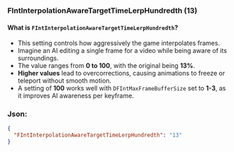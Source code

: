 ### **FIntInterpolationAwareTargetTimeLerpHundredth (13)**  

#### What is `FIntInterpolationAwareTargetTimeLerpHundredth`?  

- This setting controls how aggressively the game interpolates frames.  
- Imagine an AI editing a single frame for a video while being aware of its surroundings.  
- The value ranges from **0 to 100**, with the original being **13%**.  
- **Higher values** lead to overcorrections, causing animations to freeze or teleport without smooth motion.  
- A setting of **100** works well with `DFIntMaxFrameBufferSize` set to **1-3**, as it improves AI awareness per keyframe.  

### Json:

```json
{
  "FIntInterpolationAwareTargetTimeLerpHundredth": "13"
}
```

